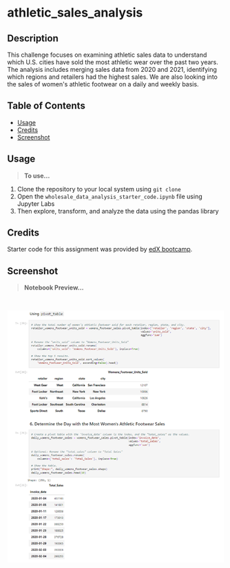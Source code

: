 # athletic_sales_analysis

## Description
This challenge focuses on examining athletic sales data to understand which U.S. cities have sold the most athletic wear over the past two years. The analysis includes merging sales data from 2020 and 2021, identifying which regions and retailers had the highest sales. We are also looking into the sales of women's athletic footwear on a daily and weekly basis.

## Table of Contents
- [Usage](#usage)
- [Credits](#credits)
- [Screenshot](#screenshot)

## Usage
> **To use...**  
1. Clone the repository to your local system using `git clone`
2. Open the `wholesale_data_analysis_starter_code.ipynb` file using Jupyter Labs
3. Then explore, transform, and analyze the data using the pandas library

## Credits
Starter code for this assignment was provided by [edX bootcamp](https://www.edx.org/boot-camps).

## Screenshot
>**Notebook Preview...**

<br> <p align="center"> 
![Application Preview](./images/preview.png)
</p>